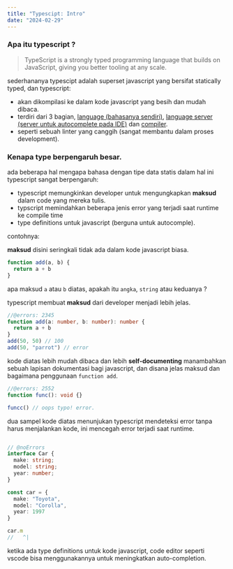 ```yaml
---
title: "Typescipt: Intro"
date: "2024-02-29"
---
```


### Apa itu typescript ?
> TypeScript is a strongly typed programming language that builds on JavaScript, giving you better tooling at any scale.

sederhananya typescipt adalah superset javascript yang bersifat statically typed, dan typescript:
- akan dikompilasi ke dalam kode javascript yang besih dan mudah dibaca.
- terdiri dari 3 bagian, [language (bahasanya sendiri)](https://www.typescriptlang.org/docs/handbook/intro.html), [language server (server untuk autocomplete pada IDE)](https://microsoft.github.io/language-server-protocol/) dan [compiler](https://github.com/microsoft/TypeScript/tree/5c3045bc4f0d7b9a3e0d43cbf091ced99db8953c/src/compiler).
- seperti sebuah linter yang canggih (sangat membantu dalam proses development).

### Kenapa type berpengaruh besar.
ada beberapa hal mengapa bahasa dengan tipe data statis dalam hal ini typescript sangat berpengaruh:

- typescript memungkinkan developer untuk mengungkapkan **maksud** dalam code yang mereka tulis.
- typscript memindahkan beberapa jenis error yang terjadi saat runtime ke compile time
- type definitions untuk javascript (berguna untuk autocomple).

contohnya:

**maksud** disini seringkali tidak ada dalam kode javascript biasa.
```js
function add(a, b) {
  return a + b
}
```
apa maksud `a` atau `b` diatas, apakah itu `angka`, `string` atau keduanya ?

typescript membuat **maksud** dari developer menjadi lebih jelas.
```ts twoslash
//@errors: 2345
function add(a: number, b: number): number {
  return a + b
}
add(50, 50) // 100
add(50, "parrot") // error
```
kode diatas lebih mudah dibaca dan lebih **self-documenting** manambahkan sebuah lapisan dokumentasi bagi javascript, dan disana jelas maksud dan bagaimana penggunaan `function add`.

```ts twoslash
//@errors: 2552
function func(): void {}

funcc() // oops typo! error.
```
dua sampel kode diatas menunjukan typescript mendeteksi error tanpa harus menjalankan kode, ini mencegah error terjadi saat runtime.


```ts twoslash

// @noErrors
interface Car {
  make: string;
  model: string;
  year: number;
}

const car = {
  make: "Toyota",
  model: "Corolla",
  year: 1997
}

car.m
//   ^|
```
ketika ada type definitions untuk kode javascript, code editor seperti vscode bisa menggunakannya untuk meningkatkan auto-completion.
